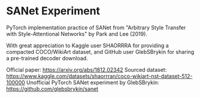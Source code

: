 # SANet Experiment
PyTorch implementation practice of SANet from "Arbitrary Style Transfer with Style-Attentional Networks" by Park and Lee (2019).

With great appreciation to Kaggle user SHAORRRA for providing a compacted COCO/WikiArt dataset, and GitHub user GlebSBrykin for sharing a pre-trained decoder download.

Official paper: https://arxiv.org/abs/1812.02342
Sourced dataset: https://www.kaggle.com/datasets/shaorrran/coco-wikiart-nst-dataset-512-100000
Unofficial PyTorch SANet experiment by GlebSBrykin: https://github.com/glebsbrykin/sanet
